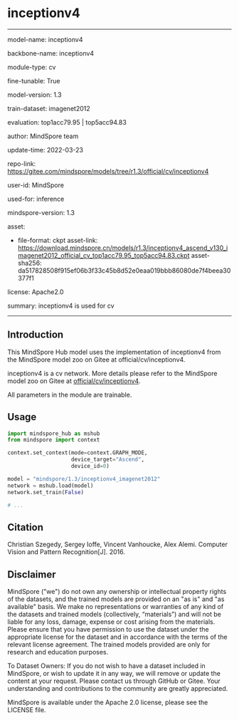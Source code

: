 # inceptionv4

---

model-name: inceptionv4

backbone-name: inceptionv4

module-type: cv

fine-tunable: True

model-version: 1.3

train-dataset: imagenet2012

evaluation: top1acc79.95 | top5acc94.83

author: MindSpore team

update-time: 2022-03-23

repo-link: <https://gitee.com/mindspore/models/tree/r1.3/official/cv/inceptionv4>

user-id: MindSpore

used-for: inference

mindspore-version: 1.3

asset:

-
    file-format: ckpt
    asset-link: <https://download.mindspore.cn/models/r1.3/inceptionv4_ascend_v130_imagenet2012_official_cv_top1acc79.95_top5acc94.83.ckpt>
    asset-sha256: da517828508f915ef06b3f33c45b8d52e0eaa019bbb86080de7f4beea30377f1

license: Apache2.0

summary: inceptionv4 is used for cv

---

## Introduction

This MindSpore Hub model uses the implementation of inceptionv4 from the MindSpore model zoo on Gitee at official/cv/inceptionv4.

inceptionv4 is a cv network. More details please refer to the MindSpore model zoo on Gitee at [official/cv/inceptionv4](https://gitee.com/mindspore/models/blob/r1.3/official/cv/inceptionv4/README.md).

All parameters in the module are trainable.

## Usage

```python
import mindspore_hub as mshub
from mindspore import context

context.set_context(mode=context.GRAPH_MODE,
                    device_target="Ascend",
                    device_id=0)

model = "mindspore/1.3/inceptionv4_imagenet2012"
network = mshub.load(model)
network.set_train(False)

# ...
```

## Citation

Christian Szegedy, Sergey Ioffe, Vincent Vanhoucke, Alex Alemi. Computer Vision and Pattern Recognition[J]. 2016.

## Disclaimer

MindSpore ("we") do not own any ownership or intellectual property rights of the datasets, and the trained models are provided on an "as is" and "as available" basis. We make no representations or warranties of any kind of the datasets and trained models (collectively, “materials”) and will not be liable for any loss, damage, expense or cost arising from the materials. Please ensure that you have permission to use the dataset under the appropriate license for the dataset and in accordance with the terms of the relevant license agreement. The trained models provided are only for research and education purposes.

To Dataset Owners: If you do not wish to have a dataset included in MindSpore, or wish to update it in any way, we will remove or update the content at your request. Please contact us through GitHub or Gitee. Your understanding and contributions to the community are greatly appreciated.

MindSpore is available under the Apache 2.0 license, please see the LICENSE file.
